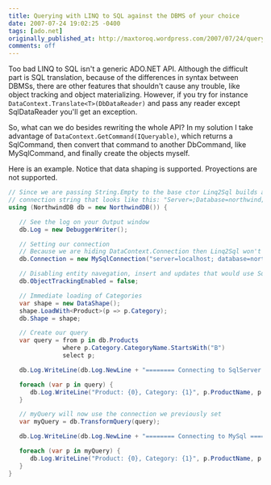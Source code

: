 ```yaml
---
title: Querying with LINQ to SQL against the DBMS of your choice
date: 2007-07-24 19:02:25 -0400
tags: [ado.net]
originally_published_at: http://maxtoroq.wordpress.com/2007/07/24/querying-with-linq-to-sql-against-the-dbms-of-your-choice/
comments: off
---
```


Too bad LINQ to SQL isn't a generic ADO.NET API. Although the difficult part is SQL translation, because of the differences in syntax between DBMSs, there are other features that shouldn't cause any trouble, like object tracking and object materializing. However, if you try for instance `DataContext.Translate<T>(DbDataReader)` and pass any reader except SqlDataReader you'll get an exception.

So, what can we do besides rewriting the whole API? In my solution I take advantage of `DataContext.GetCommand(IQueryable)`, which returns a SqlCommand, then convert that command to another DbCommand, like MySqlCommand, and finally create the objects myself.

Here is an example. Notice that data shaping is supported. Proyections are not supported.

```csharp
// Since we are passing String.Empty to the base ctor Linq2Sql builds a default 
// connection string that looks like this: "Server=;Database=northwind;Integrated Security=SSPI" 
using (NorthwindDB db = new NorthwindDB()) {           

   // See the log on your Output window 
   db.Log = new DebuggerWriter();           

   // Setting our connection  
   // Because we are hiding DataContext.Connection then Linq2Sql won't use this one 
   db.Connection = new MySqlConnection("server=localhost; database=northwind; ");           

   // Disabling entity navegation, insert and updates that would use SqlConnection 
   db.ObjectTrackingEnabled = false;           

   // Immediate loading of Categories 
   var shape = new DataShape(); 
   shape.LoadWith<Product>(p => p.Category); 
   db.Shape = shape;           

   // Create our query 
   var query = from p in db.Products 
               where p.Category.CategoryName.StartsWith("B") 
               select p;           

   db.Log.WriteLine(db.Log.NewLine + "======== Connecting to SqlServer ========");           

   foreach (var p in query) { 
      db.Log.WriteLine("Product: {0}, Category: {1}", p.ProductName, p.Category.CategoryName); 
   }           

   // myQuery will now use the connection we previously set 
   var myQuery = db.TransformQuery(query);           

   db.Log.WriteLine(db.Log.NewLine + "======== Connecting to MySql ========");           

   foreach (var p in myQuery) { 
      db.Log.WriteLine("Product: {0}, Category: {1}", p.ProductName, p.Category.CategoryName); 
   } 
}
```
